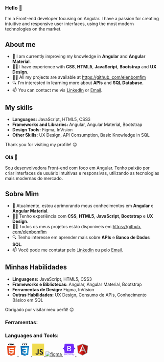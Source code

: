 ### Hello 👋

I'm a Front-end developer focusing on Angular. I have a passion for creating intuitive and responsive user interfaces, using the most modern technologies on the market.

## About me

- 🌱 I am currently improving my knowledge in **Angular** and **Angular Material**.
- 👩‍💻 I have experience with **CSS**, **HTML5**, **JavaScript**, **Bootstrap** and **UX Design**.
- 👨‍💻 All my projects are available at [https://github. com/elenbomfim](https://github.com/elenbomfim)
- 🔍 I'm interested in learning more about **APIs** and **SQL Database**.
- 📫 You can contact me via [LinkedIn](https://www.linkedin.com/in/elenbomfim/) or [Email](mailto:elencabral2@gmail.com).


## My skills

- **Languages:** JavaScript, HTML5, CSS3
- **Frameworks and Libraries:** Angular, Angular Material, Bootstrap
- **Design Tools:** Figma, InVision
- **Other Skills:** UX Design, API Consumption, Basic Knowledge in SQL



Thank you for visiting my profile! 😊


### Olá 👋

Sou desenvolvedora Front-end com foco em Angular. Tenho paixão por criar interfaces de usuário intuitivas e responsivas, utilizando as tecnologias mais modernas do mercado.

## Sobre Mim

- 🌱 Atualmente, estou aprimorando meus conhecimentos em **Angular** e **Angular Material**.
- 👩‍💻 Tenho experiência com **CSS**, **HTML5**, **JavaScript**, **Bootstrap** e **UX Design**.
- 👨‍💻 Todos os meus projetos estão disponíveis em [https://github. com/elenbomfim](https://github.com/elenbomfim)
- 🔍 Tenho interesse em aprender mais sobre **APIs** e **Banco de Dados SQL**.
- 📫 Você pode me contatar pelo [LinkedIn](https://www.linkedin.com/in/elenbomfim/) ou pelo [Email](mailto:elencabral2@gmail.com).


## Minhas Habilidades

- **Linguagens:** JavaScript, HTML5, CSS3
- **Frameworks e Bibliotecas:** Angular, Angular Material, Bootstrap
- **Ferramentas de Design:** Figma, InVision
- **Outras Habilidades:** UX Design, Consumo de APIs, Conhecimento Básico em SQL



Obrigado por visitar meu perfil! 😊


<h3 align="left">Ferramentas:</h3>
<h3 align="left">Languages and Tools:</h3>

<p align="left"> 
  <a href="https://www.w3.org/html/" target="_blank" rel="noreferrer">
    <img src="https://raw.githubusercontent.com/devicons/devicon/master/icons/html5/html5-original-wordmark.svg" alt="html5" width="40" height="40"/>
  </a>
  <a href="https://www.w3schools.com/css/" target="_blank" rel="noreferrer">
    <img src="https://raw.githubusercontent.com/devicons/devicon/master/icons/css3/css3-original-wordmark.svg" alt="css3" width="40" height="40"/>
  </a>
  <a href="https://developer.mozilla.org/en-US/docs/Web/JavaScript" target="_blank" rel="noreferrer">
    <img src="https://raw.githubusercontent.com/devicons/devicon/master/icons/javascript/javascript-original.svg" alt="javascript" width="40" height="40"/>
  </a>
    <a href="https://www.figma.com/" target="_blank" rel="noreferrer">
    <img src="https://www.vectorlogo.zone/logos/figma/figma-icon.svg" alt="figma" width="40" height="40"/>
  </a> 
 <a href="https://getbootstrap.com" target="_blank" rel="noreferrer">
    <img src="https://raw.githubusercontent.com/devicons/devicon/master/icons/bootstrap/bootstrap-plain-wordmark.svg" alt="bootstrap" width="40" height="40"/>
  </a>
  <a href="https://angular.io" target="_blank" rel="noreferrer">
    <img src="https://raw.githubusercontent.com/devicons/devicon/master/icons/angularjs/angularjs-original.svg" alt="angular" width="40" height="40"/>
  </a>  
</p>


